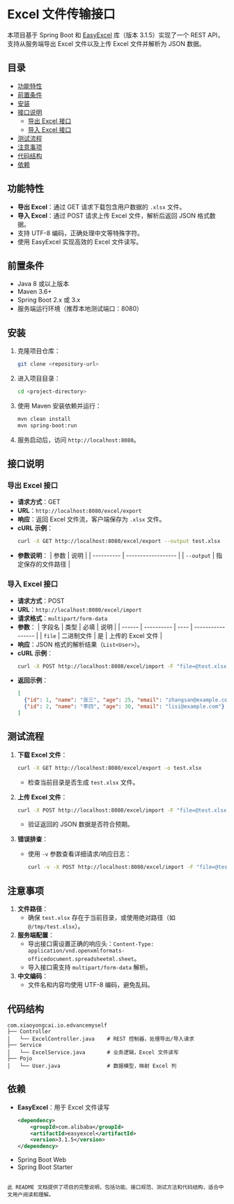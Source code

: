 # Excel 文件传输接口

本项目基于 Spring Boot 和 [EasyExcel](https://github.com/alibaba/easyexcel) 库（版本 3.1.5）实现了一个 REST API，支持从服务端导出 Excel 文件以及上传 Excel 文件并解析为 JSON 数据。

## 目录
- [功能特性](#功能特性)
- [前置条件](#前置条件)
- [安装](#安装)
- [接口说明](#接口说明)
  - [导出 Excel 接口](#导出-excel-接口)
  - [导入 Excel 接口](#导入-excel-接口)
- [测试流程](#测试流程)
- [注意事项](#注意事项)
- [代码结构](#代码结构)
- [依赖](#依赖)

## 功能特性
- **导出 Excel**：通过 GET 请求下载包含用户数据的 `.xlsx` 文件。
- **导入 Excel**：通过 POST 请求上传 Excel 文件，解析后返回 JSON 格式数据。
- 支持 UTF-8 编码，正确处理中文等特殊字符。
- 使用 EasyExcel 实现高效的 Excel 文件读写。

## 前置条件
- Java 8 或以上版本
- Maven 3.6+
- Spring Boot 2.x 或 3.x
- 服务端运行环境（推荐本地测试端口：8080）

## 安装
1. 克隆项目仓库：
   ```bash
   git clone <repository-url>

2. 进入项目目录：
   ```bash
   cd <project-directory>
   ```
3. 使用 Maven 安装依赖并运行：
   ```bash
   mvn clean install
   mvn spring-boot:run
   ```
4. 服务启动后，访问 `http://localhost:8080`。

## 接口说明

### 导出 Excel 接口
- **请求方式**：GET
- **URL**：`http://localhost:8080/excel/export`
- **响应**：返回 Excel 文件流，客户端保存为 `.xlsx` 文件。
- **cURL 示例**：
  ```bash
  curl -X GET http://localhost:8080/excel/export --output test.xlsx
  ```
- **参数说明**：
  | 参数       | 说明               |
  | ---------- | ------------------ |
  | `--output` | 指定保存的文件路径 |

### 导入 Excel 接口
- **请求方式**：POST
- **URL**：`http://localhost:8080/excel/import`
- **请求格式**：`multipart/form-data`
- **参数**：
  | 字段名 | 类型       | 必填 | 说明              |
  | ------ | ---------- | ---- | ----------------- |
  | `file` | 二进制文件 | 是   | 上传的 Excel 文件 |
- **响应**：JSON 格式的解析结果（`List<User>`）。
- **cURL 示例**：
  ```bash
  curl -X POST http://localhost:8080/excel/import -F "file=@test.xlsx"
  ```
- **返回示例**：
  ```json
  [
    {"id": 1, "name": "张三", "age": 25, "email": "zhangsan@example.com"},
    {"id": 2, "name": "李四", "age": 30, "email": "lisi@example.com"}
  ]
  ```

## 测试流程
1. **下载 Excel 文件**：
   ```bash
   curl -X GET http://localhost:8080/excel/export -o test.xlsx
   ```
   - 检查当前目录是否生成 `test.xlsx` 文件。

2. **上传 Excel 文件**：
   ```bash
   curl -X POST http://localhost:8080/excel/import -F "file=@test.xlsx"
   ```
   - 验证返回的 JSON 数据是否符合预期。

3. **错误排查**：
   - 使用 `-v` 参数查看详细请求/响应日志：
     ```bash
     curl -v -X POST http://localhost:8080/excel/import -F "file=@test.xlsx"
     ```

## 注意事项
1. **文件路径**：
   - 确保 `test.xlsx` 存在于当前目录，或使用绝对路径（如 `@/tmp/test.xlsx`）。
2. **服务端配置**：
   - 导出接口需设置正确的响应头：`Content-Type: application/vnd.openxmlformats-officedocument.spreadsheetml.sheet`。
   - 导入接口需支持 `multipart/form-data` 解析。
3. **中文编码**：
   - 文件名和内容均使用 UTF-8 编码，避免乱码。

## 代码结构
```
com.xiaoyongcai.io.edvancemyself
├── Controller
│   └── ExcelController.java    # REST 控制器，处理导出/导入请求
├── Service
│   └── ExcelService.java       # 业务逻辑，Excel 文件读写
├── Pojo
│   └── User.java               # 数据模型，映射 Excel 列
```

## 依赖
- **EasyExcel**：用于 Excel 文件读写
  ```xml
  <dependency>
      <groupId>com.alibaba</groupId>
      <artifactId>easyexcel</artifactId>
      <version>3.1.5</version>
  </dependency>
  ```
- Spring Boot Web
- Spring Boot Starter
```

此 README 文档提供了项目的完整说明，包括功能、接口规范、测试方法和代码结构，适合中文用户阅读和理解。
